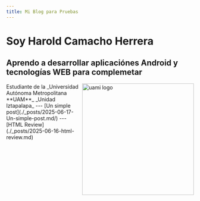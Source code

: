 ```yaml
---
title: Mi Blog para Pruebas
---
```

# Soy Harold Camacho Herrera

## Aprendo a desarrollar aplicaciónes Android y tecnologías WEB para complemetar

<img src="https://lh3.googleusercontent.com/proxy/jtzjTc-BFh1eHQdGLSXboD7PCWEeNrGE32y-yEBVPcRuVf8WlduZQpr4l4XVcFwvtnbsKBL1kA9XNELYZ8iPPYGfHQVPB4F6_UPSo41fidmbrZlZmA2UTkI" alt="uami logo" width=300px align="right">
Estudiante de la _Universidad Autónoma Metropolitana **UAM**_ _Unidad Iztapalapa_
---
[Un simple post](./_posts/2025-06-17-Un-simple-post.md/)
---
[HTML Review](./_posts/2025-06-16-html-review.md)